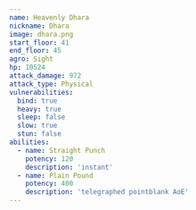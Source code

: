 ```yaml
---
name: Heavenly Dhara
nickname: Dhara
image: dhara.png
start_floor: 41
end_floor: 45
agro: Sight
hp: 10524
attack_damage: 972
attack_type: Physical
vulnerabilities:
  bind: true
  heavy: true
  sleep: false
  slow: true
  stun: false
abilities:
  - name: Straight Punch
    potency: 120
    description: 'instant'
  - name: Plain Pound
    potency: 400
    description: 'telegraphed pointblank AoE'
---
```

